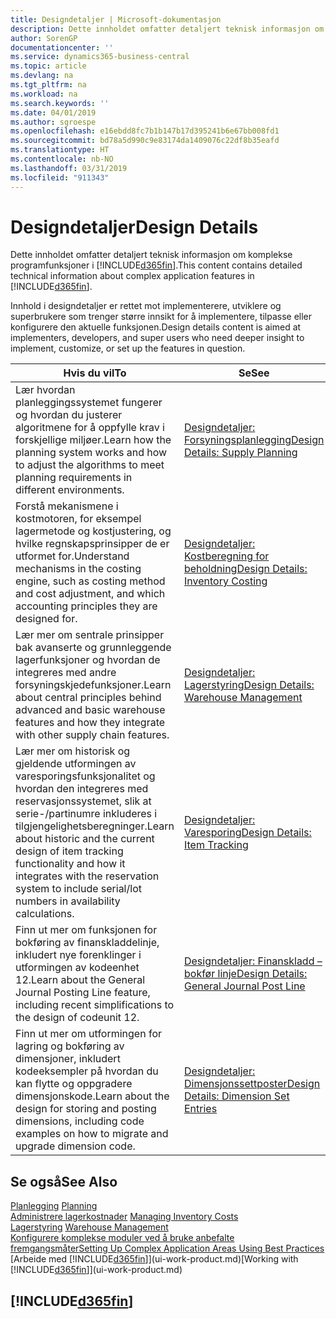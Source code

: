 ```yaml
---
title: Designdetaljer | Microsoft-dokumentasjon
description: Dette innholdet omfatter detaljert teknisk informasjon om komplekse programfunksjoner i Business Central.
author: SorenGP
documentationcenter: ''
ms.service: dynamics365-business-central
ms.topic: article
ms.devlang: na
ms.tgt_pltfrm: na
ms.workload: na
ms.search.keywords: ''
ms.date: 04/01/2019
ms.author: sgroespe
ms.openlocfilehash: e16ebdd8fc7b1b147b17d395241b6e67bb008fd1
ms.sourcegitcommit: bd78a5d990c9e83174da1409076c22df8b35eafd
ms.translationtype: HT
ms.contentlocale: nb-NO
ms.lasthandoff: 03/31/2019
ms.locfileid: "911343"
---
```

# <a name="design-details"></a><span data-ttu-id="70975-103">Designdetaljer</span><span class="sxs-lookup"><span data-stu-id="70975-103">Design Details</span></span>
<span data-ttu-id="70975-104">Dette innholdet omfatter detaljert teknisk informasjon om komplekse programfunksjoner i [!INCLUDE[d365fin](includes/d365fin_md.md)].</span><span class="sxs-lookup"><span data-stu-id="70975-104">This content contains detailed technical information about complex application features in [!INCLUDE[d365fin](includes/d365fin_md.md)].</span></span>  

 <span data-ttu-id="70975-105">Innhold i designdetaljer er rettet mot implementerere, utviklere og superbrukere som trenger større innsikt for å implementere, tilpasse eller konfigurere den aktuelle funksjonen.</span><span class="sxs-lookup"><span data-stu-id="70975-105">Design details content is aimed at implementers, developers, and super users who need deeper insight to implement, customize, or set up the features in question.</span></span>  

|<span data-ttu-id="70975-106">**Hvis du vil**</span><span class="sxs-lookup"><span data-stu-id="70975-106">**To**</span></span>|<span data-ttu-id="70975-107">**Se**</span><span class="sxs-lookup"><span data-stu-id="70975-107">**See**</span></span>|  
|------------|-------------|  
|<span data-ttu-id="70975-108">Lær hvordan planleggingssystemet fungerer og hvordan du justerer algoritmene for å oppfylle krav i forskjellige miljøer.</span><span class="sxs-lookup"><span data-stu-id="70975-108">Learn how the planning system works and how to adjust the algorithms to meet planning requirements in different environments.</span></span>|[<span data-ttu-id="70975-109">Designdetaljer: Forsyningsplanlegging</span><span class="sxs-lookup"><span data-stu-id="70975-109">Design Details: Supply Planning</span></span>](design-details-supply-planning.md)|  
|<span data-ttu-id="70975-110">Forstå mekanismene i kostmotoren, for eksempel lagermetode og kostjustering, og hvilke regnskapsprinsipper de er utformet for.</span><span class="sxs-lookup"><span data-stu-id="70975-110">Understand mechanisms in the costing engine, such as costing method and cost adjustment, and which accounting principles they are designed for.</span></span>|[<span data-ttu-id="70975-111">Designdetaljer: Kostberegning for beholdning</span><span class="sxs-lookup"><span data-stu-id="70975-111">Design Details: Inventory Costing</span></span>](design-details-inventory-costing.md)|  
|<span data-ttu-id="70975-112">Lær mer om sentrale prinsipper bak avanserte og grunnleggende lagerfunksjoner og hvordan de integreres med andre forsyningskjedefunksjoner.</span><span class="sxs-lookup"><span data-stu-id="70975-112">Learn about central principles behind advanced and basic warehouse features and how they integrate with other supply chain features.</span></span>|[<span data-ttu-id="70975-113">Designdetaljer: Lagerstyring</span><span class="sxs-lookup"><span data-stu-id="70975-113">Design Details: Warehouse Management</span></span>](design-details-warehouse-management.md)|  
|<span data-ttu-id="70975-114">Lær mer om historisk og gjeldende utformingen av varesporingsfunksjonalitet og hvordan den integreres med reservasjonssystemet, slik at serie-/partinumre inkluderes i tilgjengelighetsberegninger.</span><span class="sxs-lookup"><span data-stu-id="70975-114">Learn about historic and the current design of item tracking functionality and how it integrates with the reservation system to include serial/lot numbers in availability calculations.</span></span>|[<span data-ttu-id="70975-115">Designdetaljer: Varesporing</span><span class="sxs-lookup"><span data-stu-id="70975-115">Design Details: Item Tracking</span></span>](design-details-item-tracking.md)|  
|<span data-ttu-id="70975-116">Finn ut mer om funksjonen for bokføring av finanskladdelinje, inkludert nye forenklinger i utformingen av kodeenhet 12.</span><span class="sxs-lookup"><span data-stu-id="70975-116">Learn about the General Journal Posting Line feature, including recent simplifications to the design of codeunit 12.</span></span>|[<span data-ttu-id="70975-117">Designdetaljer: Finanskladd – bokfør linje</span><span class="sxs-lookup"><span data-stu-id="70975-117">Design Details: General Journal Post Line</span></span>](design-details-general-journal-post-line.md)|
|<span data-ttu-id="70975-118">Finn ut mer om utformingen for lagring og bokføring av dimensjoner, inkludert kodeeksempler på hvordan du kan flytte og oppgradere dimensjonskode.</span><span class="sxs-lookup"><span data-stu-id="70975-118">Learn about the design for storing and posting dimensions, including code examples on how to migrate and upgrade dimension code.</span></span>|[<span data-ttu-id="70975-119">Designdetaljer: Dimensjonssettposter</span><span class="sxs-lookup"><span data-stu-id="70975-119">Design Details: Dimension Set Entries</span></span>](design-details-dimension-set-entries.md)| 

## <a name="see-also"></a><span data-ttu-id="70975-120">Se også</span><span class="sxs-lookup"><span data-stu-id="70975-120">See Also</span></span>  
 <span data-ttu-id="70975-121">[Planlegging](production-planning.md) </span><span class="sxs-lookup"><span data-stu-id="70975-121">[Planning](production-planning.md) </span></span>  
 <span data-ttu-id="70975-122">[Administrere lagerkostnader](finance-manage-inventory-costs.md) </span><span class="sxs-lookup"><span data-stu-id="70975-122">[Managing Inventory Costs](finance-manage-inventory-costs.md) </span></span>  
 <span data-ttu-id="70975-123">[Lagerstyring](warehouse-manage-warehouse.md) </span><span class="sxs-lookup"><span data-stu-id="70975-123">[Warehouse Management](warehouse-manage-warehouse.md) </span></span>  
 [<span data-ttu-id="70975-124">Konfigurere komplekse moduler ved å bruke anbefalte fremgangsmåter</span><span class="sxs-lookup"><span data-stu-id="70975-124">Setting Up Complex Application Areas Using Best Practices</span></span>](set-up-complex-application-areas-using-best-practices.md)  
 <span data-ttu-id="70975-125">[Arbeide med [!INCLUDE[d365fin](includes/d365fin_md.md)]](ui-work-product.md)</span><span class="sxs-lookup"><span data-stu-id="70975-125">[Working with [!INCLUDE[d365fin](includes/d365fin_md.md)]](ui-work-product.md)</span></span>

 ## [!INCLUDE[d365fin](includes/free_trial_md.md)]  
